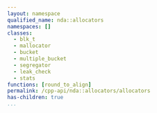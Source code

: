 ```yaml
---
layout: namespace
qualified_name: nda::allocators
namespaces: []
classes:
  - blk_t
  - mallocator
  - bucket
  - multiple_bucket
  - segregator
  - leak_check
  - stats
functions: [round_to_align]
permalink: /cpp-api/nda::allocators/allocators
has-children: true
...
```


